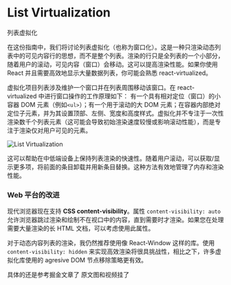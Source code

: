 # List Virtualization

列表虚拟化

在这份指南中，我们将讨论列表虚拟化（也称为窗口化）。这是一种只渲染动态列表中的可见内容行的思想，而不是整个列表。渲染的行只是全列表的一个小部分，随着用户的滚动，可见内容（窗口）会移动。这可以提高渲染性能。如果你使用 React 并且需要高效地显示大量数据列表，你可能会熟悉 react-virtualized。

虚拟化项目列表涉及维护一个窗口并在列表周围移动该窗口。在 react-virtualized 中进行窗口操作的工作原理如下： 有一个具有相对定位（窗口）的小容器 DOM 元素（例如`<ul>`）；有一个用于滚动的大 DOM 元素；在容器内部绝对定位子元素，并为其设置顶部、左侧、宽度和高度样式。虚拟化并不专注于一次性渲染数千个列表元素（这可能会导致初始渲染速度较慢或影响滚动性能），而是专注于渲染仅对用户可见的元素。

<Image src="/06opt/ListVirtualization.png" alt="List Virtualization" />

这可以帮助在中低端设备上保持列表渲染的快速性。随着用户滚动，可以获取/显示更多项，将前面的条目卸载并用新条目替换。这种方法有效地管理了内存和渲染性能。

### Web 平台的改进

现代浏览器现在支持 **CSS content-visibility**。属性 `content-visibility: auto` 允许浏览器跳过渲染和绘制不在视口中的内容，直到需要时才渲染。如果您在处理需要大量渲染的长 HTML 文档，可以考虑使用此属性。

对于动态内容列表的渲染，我仍然推荐使用像 React-Window 这样的库。使用 `content-visibility: hidden` 来实现高效渲染将很具挑战性，相比之下，许多虚拟化库使用的 agresive DOM 节点移除策略更有效。

具体的还是参考掘金文章了 原文图和视频挂了

